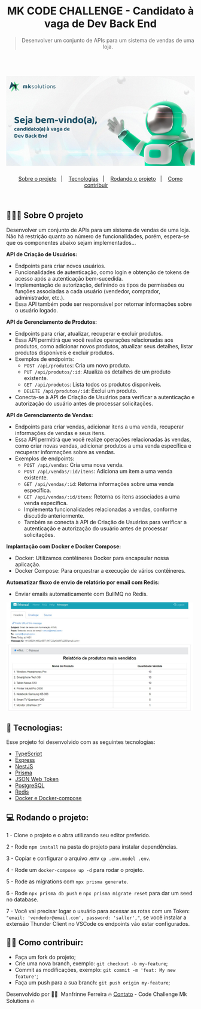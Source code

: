 <div align="center">

# MK CODE CHALLENGE - Candidato à vaga de Dev Back End

> Desenvolver um conjunto de APIs para um sistema de vendas de uma loja.

</div>

<br>

<h1 align="center">
    <img alt="Mk-Solutions" title="Mk-Solutions" src=".github/MK-SOLUTIONS.png" width="750px"/>
</h1>

<p align="center">
  <a href="#-sobre-o-projeto">Sobre o projeto</a>&nbsp;&nbsp;&nbsp;|&nbsp;&nbsp;&nbsp;
  <a href="#-tecnologias">Tecnologias</a>&nbsp;&nbsp;&nbsp;|&nbsp;&nbsp;&nbsp;
  <a href="#-rodando-o-projeto">Rodando o projeto</a>&nbsp;&nbsp;&nbsp;|&nbsp;&nbsp;&nbsp;
  <a href="#-como-contribuir">Como contribuir</a>&nbsp;&nbsp;&nbsp;&nbsp;&nbsp;&nbsp;

</p>

<br>

## 👨🏻‍💻 Sobre O projeto

Desenvolver um conjunto de APIs para um sistema de vendas de uma loja. Não há
restrição quanto ao número de funcionalidades, porém, espera-se que os componentes
abaixo sejam implementados...

**API de Criação de Usuários:**

- Endpoints para criar novos usuários.
- Funcionalidades de autenticação, como login e obtenção de tokens de acesso após a autenticação bem-sucedida.
- Implementação de autorização, definindo os tipos de permissões ou funções associadas a cada usuário (vendedor, comprador, administrador, etc.).
- Essa API também pode ser responsável por retornar informações sobre o usuário logado.

**API de Gerenciamento de Produtos:**

- Endpoints para criar, atualizar, recuperar e excluir produtos.
- Essa API permitirá que você realize operações relacionadas aos produtos, como adicionar novos produtos, atualizar seus detalhes, listar produtos disponíveis e excluir produtos.
- Exemplos de endpoints:
  - `POST /api/produtos`: Cria um novo produto.
  - `PUT /api/produtos/:id`: Atualiza os detalhes de um produto existente.
  - `GET /api/produtos`: Lista todos os produtos disponíveis.
  - `DELETE /api/produtos/:id`: Exclui um produto.
- Conecta-se à API de Criação de Usuários para verificar a autenticação e autorização do usuário antes de processar solicitações.

**API de Gerenciamento de Vendas:**

- Endpoints para criar vendas, adicionar itens a uma venda, recuperar informações de vendas e seus itens.
- Essa API permitirá que você realize operações relacionadas às vendas, como criar novas vendas, adicionar produtos a uma venda específica e recuperar informações sobre as vendas.
- Exemplos de endpoints:
  - `POST /api/vendas`: Cria uma nova venda.
  - `POST /api/vendas/:id/itens`: Adiciona um item a uma venda existente.
  - `GET /api/vendas/:id`: Retorna informações sobre uma venda específica.
  - `GET /api/vendas/:id/itens`: Retorna os itens associados a uma venda específica.
  - Implementa funcionalidades relacionadas a vendas, conforme discutido anteriormente.
  - Também se conecta à API de Criação de Usuários para verificar a autenticação e autorização do usuário antes de processar solicitações.

**Implantação com Docker e Docker Compose:**

- Docker: Utilizamos contêineres Docker para encapsular nossa aplicação.
- Docker Compose: Para orquestrar a execução de vários contêineres.

**Automatizar fluxo de envio de relatório por email com Redis:**

- Enviar emails automaticamente com BullMQ no Redis.

<img alt="Mk-Solutions" title="Mk-Solutions" src=".github/RELATORIO-VENDAS.jpg" width="500px"/>

## 🚀 Tecnologias:

Esse projeto foi desenvolvido com as seguintes tecnologias:

- [TypeScript](https://www.typescriptlang.org/)
- [Express](https://expressjs.com/)
- [NestJS](https://nestjs.com/)
- [Prisma](https://www.prisma.io/)
- [JSON Web Token](https://jwt.io/)
- [PostgreSQL](https://www.postgresql.org/)
- [Redis](https://jestjs.io/)
- [Docker e Docker-compose](https://docs.docker.com/)

## 💻 Rodando o projeto:

1 - Clone o projeto e o abra utilizando seu editor preferido.

2 - Rode `npm install` na pasta do projeto para instalar dependências.

3 - Copiar e configurar o arquivo .env `cp .env.model .env`.

4 - Rode um `docker-compose up -d` para rodar o projeto.

5 - Rode as migrations com `npx prisma generate`.

6 - Rode `npx prisma db push` e `npx prisma migrate reset` para dar um seed no database.

7 - Você vai precisar logar o usuário para acessar as rotas com um Token: `"email: 'vendedor@email.com', password: 'saller',"`, se você instalar a extensão Thunder Client no VSCode os endpoints vão estar configurados.

## 👨‍🏫 Como contribuir:

- Faça um fork do projeto;
- Crie uma nova branch, exemplo: `git checkout -b my-feature`;
- Commit as modificações, exemplo: `git commit -m 'feat: My new feature'`;
- Faça um push para a sua branch: `git push origin my-feature`;

Desenvolvido por 🧗‍♂️&nbsp; Manfrinne Ferreira 🔥 [Contato](https://www.linkedin.com/in/manfrinne-ferreira-6033121a7/) - Code Challenge Mk Solutions 🔥
